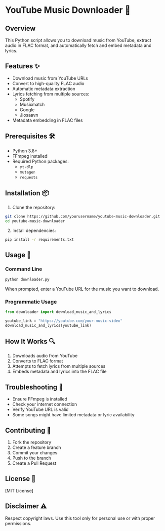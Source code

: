 # YouTube Music Downloader 🎵

## Overview

This Python script allows you to download music from YouTube, extract audio in FLAC format, and automatically fetch and embed metadata and lyrics.

## Features ✨

- Download music from YouTube URLs
- Convert to high-quality FLAC audio
- Automatic metadata extraction
- Lyrics fetching from multiple sources:
  - Spotify
  - Musixmatch
  - Google
  - Jiosaavn
- Metadata embedding in FLAC files

## Prerequisites 🛠

- Python 3.8+
- FFmpeg installed
- Required Python packages:
  - `yt-dlp`
  - `mutagen`
  - `requests`

## Installation 📦

1. Clone the repository:
```bash
git clone https://github.com/yourusername/youtube-music-downloader.git
cd youtube-music-downloader
```

2. Install dependencies:
```bash
pip install -r requirements.txt
```

## Usage 🚀

### Command Line
```bash
python downloader.py
```

When prompted, enter a YouTube URL for the music you want to download.

### Programmatic Usage
```python
from downloader import download_music_and_lyrics

youtube_link = "https://youtube.com/your-music-video"
download_music_and_lyrics(youtube_link)
```

## How It Works 🔍

1. Downloads audio from YouTube
2. Converts to FLAC format
3. Attempts to fetch lyrics from multiple sources
4. Embeds metadata and lyrics into the FLAC file

## Troubleshooting 🐛

- Ensure FFmpeg is installed
- Check your internet connection
- Verify YouTube URL is valid
- Some songs might have limited metadata or lyric availability

## Contributing 🤝

1. Fork the repository
2. Create a feature branch
3. Commit your changes
4. Push to the branch
5. Create a Pull Request

## License 📄

[MIT License]

## Disclaimer ⚠️

Respect copyright laws. Use this tool only for personal use or with proper permissions.
